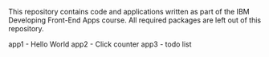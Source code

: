 This repository contains code and applications written as part of the IBM Developing Front-End Apps course.
All required packages are left out of this repository.

app1 - Hello World
app2 - Click counter
app3 - todo list
